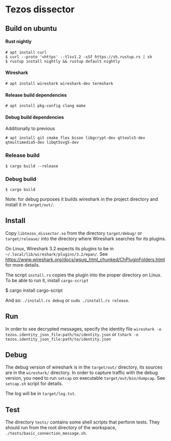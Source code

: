 # Tezos dissector

## Build on ubuntu

#### Rust nightly
```
# apt install curl
$ curl --proto '=https' --tlsv1.2 -sSf https://sh.rustup.rs | sh
$ rustup install nightly && rustup default nightly
```

#### Wireshark
```
# apt install wireshark wireshark-dev termshark
```

#### Release build dependencies
```
# apt install pkg-config clang make
```

#### Debug build dependencies
Additionally to previous
```
# apt install git cmake flex bison libgcrypt-dev qttools5-dev qtmultimedia5-dev libqt5svg5-dev
```

### Release build
```
$ cargo build --release
```

### Debug build
```
$ cargo build
```

Note: for debug purposes it builds wireshark in the project directory and install it in `target/out/`.

## Install

Copy `libtezos_dissector.so` from the directory `target/debug/` or 
`target/release/` into the directory where Wireshark searches for its plugins.

On Linux, Wireshark 3.2 expects its plugins to be in 
`~/.local/lib/wireshark/plugins/3.2/epan/`. See 
https://www.wireshark.org/docs/wsug_html_chunked/ChPluginFolders.html 
for more details.

The script `install.rs` copies the plugin into the proper directory on Linux.
To be able to run it, install `cargo-script`

$ cargo install cargo-script

And so: `./install.rs debug` or `sudo ./install.rs release`.

## Run

In order to see decrypted messages, specify the identity file 
`wireshark -o tezos.identity_json_file:path/to/identity.json` or 
`tshark -o tezos.identity_json_file:path/to/identity.json`

## Debug

The debug version of wireshark is in the `target/out/` directory,
its sources are in the `wireshark/` directory.
In order to capture traffic with the debug version, you need to
run `setcap` on executable `target/out/bin/dumpcap`.
See `setcap.sh` script for details.

The log will be in `target/log.txt`.

## Test

The directory `tests/` contains some shell scripts that perform tests.
They should run from the root directory of the workspace,
`./tests/basic_connection_message.sh`.

